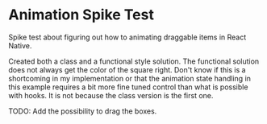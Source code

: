 # Animation Spike Test

Spike test about figuring out how to animating draggable items in React Native.

Created both a class and a functional style solution. The functional solution does not always get the color of the square right. Don't know if this is a shortcoming in my implementation or that the animation state handling in this example requires a bit more fine tuned control than what is possible with hooks. It is not because the class version is the first one.

TODO: Add the possibility to drag the boxes.
